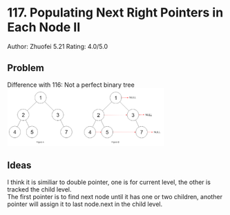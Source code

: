 # 117. Populating Next Right Pointers in Each Node II

Author: Zhuofei 5.21
Rating: 4.0/5.0

## Problem
Difference with 116: Not a perfect binary tree
![Example](./117.PNG)

## Ideas

I think it is similiar to double pointer, one is for current level, the other is tracked the child level.  
The first pointer is to find next node until it has one or two children, another pointer will assign it to last node.next in the child level.

